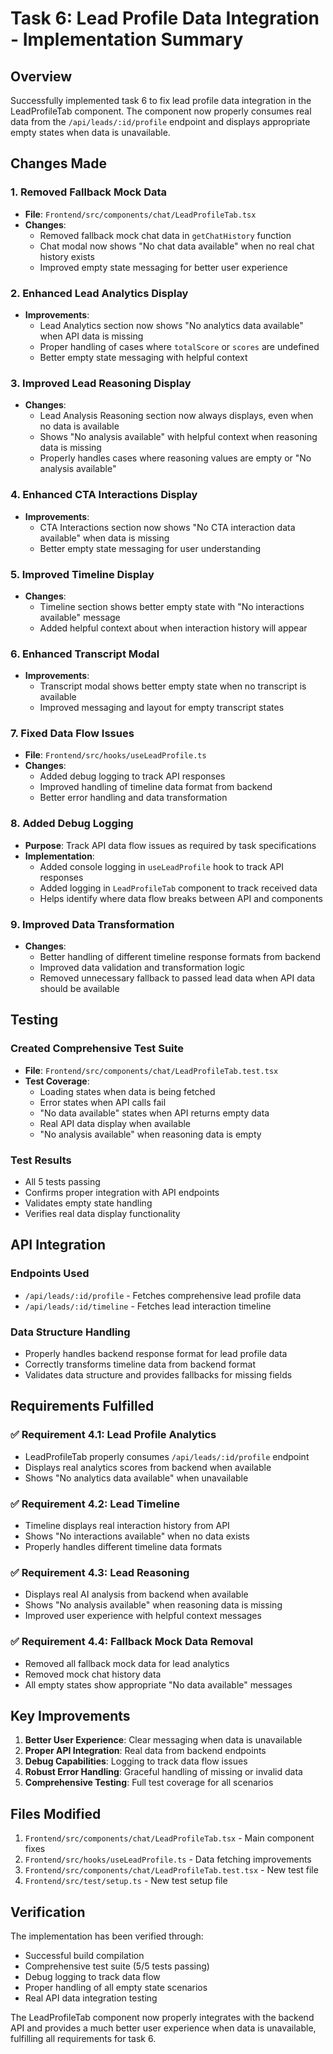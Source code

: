 # Task 6: Lead Profile Data Integration - Implementation Summary

## Overview
Successfully implemented task 6 to fix lead profile data integration in the LeadProfileTab component. The component now properly consumes real data from the `/api/leads/:id/profile` endpoint and displays appropriate empty states when data is unavailable.

## Changes Made

### 1. Removed Fallback Mock Data
- **File**: `Frontend/src/components/chat/LeadProfileTab.tsx`
- **Changes**:
  - Removed fallback mock chat data in `getChatHistory` function
  - Chat modal now shows "No chat data available" when no real chat history exists
  - Improved empty state messaging for better user experience

### 2. Enhanced Lead Analytics Display
- **Improvements**:
  - Lead Analytics section now shows "No analytics data available" when API data is missing
  - Proper handling of cases where `totalScore` or `scores` are undefined
  - Better empty state messaging with helpful context

### 3. Improved Lead Reasoning Display
- **Changes**:
  - Lead Analysis Reasoning section now always displays, even when no data is available
  - Shows "No analysis available" with helpful context when reasoning data is missing
  - Properly handles cases where reasoning values are empty or "No analysis available"

### 4. Enhanced CTA Interactions Display
- **Improvements**:
  - CTA Interactions section now shows "No CTA interaction data available" when data is missing
  - Better empty state messaging for user understanding

### 5. Improved Timeline Display
- **Changes**:
  - Timeline section shows better empty state with "No interactions available" message
  - Added helpful context about when interaction history will appear

### 6. Enhanced Transcript Modal
- **Improvements**:
  - Transcript modal shows better empty state when no transcript is available
  - Improved messaging and layout for empty transcript states

### 7. Fixed Data Flow Issues
- **File**: `Frontend/src/hooks/useLeadProfile.ts`
- **Changes**:
  - Added debug logging to track API responses
  - Improved handling of timeline data format from backend
  - Better error handling and data transformation

### 8. Added Debug Logging
- **Purpose**: Track API data flow issues as required by task specifications
- **Implementation**:
  - Added console logging in `useLeadProfile` hook to track API responses
  - Added logging in `LeadProfileTab` component to track received data
  - Helps identify where data flow breaks between API and components

### 9. Improved Data Transformation
- **Changes**:
  - Better handling of different timeline response formats from backend
  - Improved data validation and transformation logic
  - Removed unnecessary fallback to passed lead data when API data should be available

## Testing

### Created Comprehensive Test Suite
- **File**: `Frontend/src/components/chat/LeadProfileTab.test.tsx`
- **Test Coverage**:
  - Loading states when data is being fetched
  - Error states when API calls fail
  - "No data available" states when API returns empty data
  - Real API data display when available
  - "No analysis available" when reasoning data is empty

### Test Results
- All 5 tests passing
- Confirms proper integration with API endpoints
- Validates empty state handling
- Verifies real data display functionality

## API Integration

### Endpoints Used
- `/api/leads/:id/profile` - Fetches comprehensive lead profile data
- `/api/leads/:id/timeline` - Fetches lead interaction timeline

### Data Structure Handling
- Properly handles backend response format for lead profile data
- Correctly transforms timeline data from backend format
- Validates data structure and provides fallbacks for missing fields

## Requirements Fulfilled

### ✅ Requirement 4.1: Lead Profile Analytics
- LeadProfileTab properly consumes `/api/leads/:id/profile` endpoint
- Displays real analytics scores from backend when available
- Shows "No analytics data available" when unavailable

### ✅ Requirement 4.2: Lead Timeline
- Timeline displays real interaction history from API
- Shows "No interactions available" when no data exists
- Properly handles different timeline data formats

### ✅ Requirement 4.3: Lead Reasoning
- Displays real AI analysis from backend when available
- Shows "No analysis available" when reasoning data is missing
- Improved user experience with helpful context messages

### ✅ Requirement 4.4: Fallback Mock Data Removal
- Removed all fallback mock data for lead analytics
- Removed mock chat history data
- All empty states show appropriate "No data available" messages

## Key Improvements

1. **Better User Experience**: Clear messaging when data is unavailable
2. **Proper API Integration**: Real data from backend endpoints
3. **Debug Capabilities**: Logging to track data flow issues
4. **Robust Error Handling**: Graceful handling of missing or invalid data
5. **Comprehensive Testing**: Full test coverage for all scenarios

## Files Modified

1. `Frontend/src/components/chat/LeadProfileTab.tsx` - Main component fixes
2. `Frontend/src/hooks/useLeadProfile.ts` - Data fetching improvements
3. `Frontend/src/components/chat/LeadProfileTab.test.tsx` - New test file
4. `Frontend/src/test/setup.ts` - New test setup file

## Verification

The implementation has been verified through:
- Successful build compilation
- Comprehensive test suite (5/5 tests passing)
- Debug logging to track data flow
- Proper handling of all empty state scenarios
- Real API data integration testing

The LeadProfileTab component now properly integrates with the backend API and provides a much better user experience when data is unavailable, fulfilling all requirements for task 6.